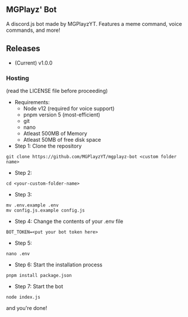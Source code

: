 ## MGPlayz' Bot
A discord.js bot made by MGPlayzYT. Features a meme command, voice commands, and more!

## Releases
* (Current) v1.0.0

### Hosting
(read the LICENSE file before proceeding)
* Requirements:
  * Node v12 (required for voice support)
  * pnpm version 5 (most-efficient)
  * git
  * nano
  * Atleast 500MB of Memory
  * Atleast 50MB of free disk space
* Step 1: Clone the repository
```
git clone https://github.com/MGPlayzYT/mgplayz-bot <custom folder name>
```
* Step 2: 
```
cd <your-custom-folder-name>
```
* Step 3:
```
mv .env.example .env
mv config.js.example config.js
```
* Step 4: Change the contents of your .env file
```
BOT_TOKEN=<put your bot token here>
```
* Step 5: 
```
nano .env
```
* Step 6: Start the installation process
```
pnpm install package.json
```
* Step 7: Start the bot
```
node index.js
```
and you're done!
